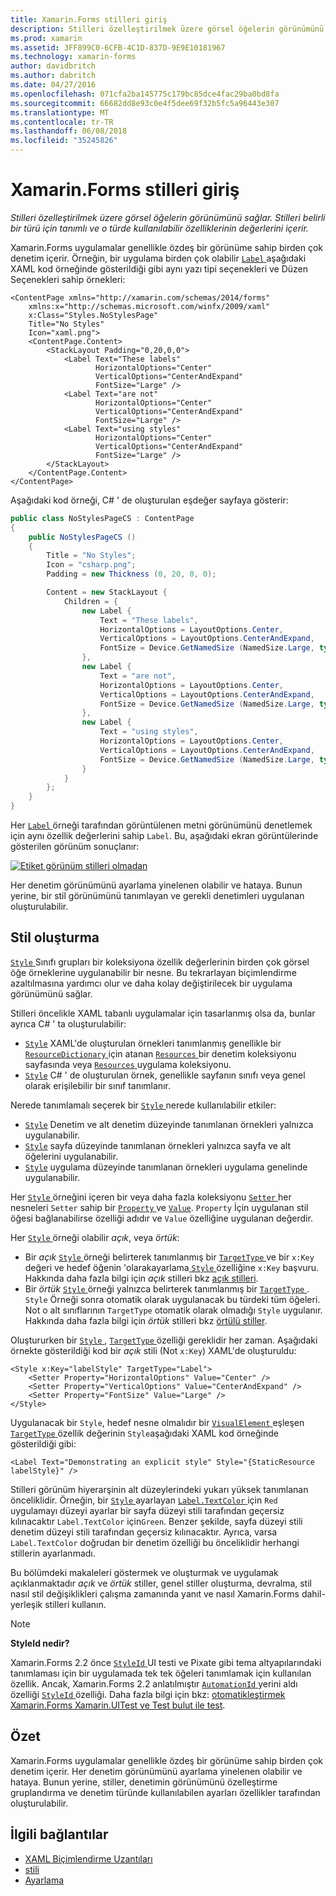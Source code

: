 ```yaml
---
title: Xamarin.Forms stilleri giriş
description: Stilleri özelleştirilmek üzere görsel öğelerin görünümünü sağlar. Stilleri belirli bir türü için tanımlı ve o türde kullanılabilir özelliklerinin değerlerini içerir.
ms.prod: xamarin
ms.assetid: 3FF899C0-6CFB-4C1D-837D-9E9E10181967
ms.technology: xamarin-forms
author: davidbritch
ms.author: dabritch
ms.date: 04/27/2016
ms.openlocfilehash: 071cfa2ba145775c179bc85dce4fac29ba0bd8fa
ms.sourcegitcommit: 66682dd8e93c0e4f5dee69f32b5fc5a96443e307
ms.translationtype: MT
ms.contentlocale: tr-TR
ms.lasthandoff: 06/08/2018
ms.locfileid: "35245826"
---
```

# <a name="introduction-to-xamarinforms-styles"></a>Xamarin.Forms stilleri giriş

_Stilleri özelleştirilmek üzere görsel öğelerin görünümünü sağlar. Stilleri belirli bir türü için tanımlı ve o türde kullanılabilir özelliklerinin değerlerini içerir._

Xamarin.Forms uygulamalar genellikle özdeş bir görünüme sahip birden çok denetim içerir. Örneğin, bir uygulama birden çok olabilir [ `Label` ](https://developer.xamarin.com/api/type/Xamarin.Forms.Label/) aşağıdaki XAML kod örneğinde gösterildiği gibi aynı yazı tipi seçenekleri ve Düzen Seçenekleri sahip örnekleri:

```xaml
<ContentPage xmlns="http://xamarin.com/schemas/2014/forms"
    xmlns:x="http://schemas.microsoft.com/winfx/2009/xaml"
    x:Class="Styles.NoStylesPage"
    Title="No Styles"
    Icon="xaml.png">
    <ContentPage.Content>
        <StackLayout Padding="0,20,0,0">
            <Label Text="These labels"
                   HorizontalOptions="Center"
                   VerticalOptions="CenterAndExpand"
                   FontSize="Large" />
            <Label Text="are not"
                   HorizontalOptions="Center"
                   VerticalOptions="CenterAndExpand"
                   FontSize="Large" />
            <Label Text="using styles"
                   HorizontalOptions="Center"
                   VerticalOptions="CenterAndExpand"
                   FontSize="Large" />
        </StackLayout>
    </ContentPage.Content>
</ContentPage>
```

Aşağıdaki kod örneği, C# ' de oluşturulan eşdeğer sayfaya gösterir:

```csharp
public class NoStylesPageCS : ContentPage
{
    public NoStylesPageCS ()
    {
        Title = "No Styles";
        Icon = "csharp.png";
        Padding = new Thickness (0, 20, 0, 0);

        Content = new StackLayout {
            Children = {
                new Label {
                    Text = "These labels",
                    HorizontalOptions = LayoutOptions.Center,
                    VerticalOptions = LayoutOptions.CenterAndExpand,
                    FontSize = Device.GetNamedSize (NamedSize.Large, typeof(Label))
                },
                new Label {
                    Text = "are not",
                    HorizontalOptions = LayoutOptions.Center,
                    VerticalOptions = LayoutOptions.CenterAndExpand,
                    FontSize = Device.GetNamedSize (NamedSize.Large, typeof(Label))
                },
                new Label {
                    Text = "using styles",
                    HorizontalOptions = LayoutOptions.Center,
                    VerticalOptions = LayoutOptions.CenterAndExpand,
                    FontSize = Device.GetNamedSize (NamedSize.Large, typeof(Label))
                }
            }
        };
    }
}
```

Her [ `Label` ](https://developer.xamarin.com/api/type/Xamarin.Forms.Label/) örneği tarafından görüntülenen metni görünümünü denetlemek için aynı özellik değerlerini sahip `Label`. Bu, aşağıdaki ekran görüntülerinde gösterilen görünüm sonuçlanır:

[![](introduction-images/no-styles.png "Etiket görünüm stilleri olmadan")](introduction-images/no-styles-large.png#lightbox "etiket görünüm stilleri olmadan")

Her denetim görünümünü ayarlama yinelenen olabilir ve hataya. Bunun yerine, bir stil görünümünü tanımlayan ve gerekli denetimleri uygulanan oluşturulabilir.

## <a name="creating-a-style"></a>Stil oluşturma

[ `Style` ](https://developer.xamarin.com/api/type/Xamarin.Forms.Style/) Sınıfı grupları bir koleksiyona özellik değerlerinin birden çok görsel öğe örneklerine uygulanabilir bir nesne. Bu tekrarlayan biçimlendirme azaltılmasına yardımcı olur ve daha kolay değiştirilecek bir uygulama görünümünü sağlar.

Stilleri öncelikle XAML tabanlı uygulamalar için tasarlanmış olsa da, bunlar ayrıca C# ' ta oluşturulabilir:

- [`Style`](https://developer.xamarin.com/api/type/Xamarin.Forms.Style/) XAML'de oluşturulan örnekleri tanımlanmış genellikle bir [ `ResourceDictionary` ](https://developer.xamarin.com/api/type/Xamarin.Forms.ResourceDictionary/) için atanan [ `Resources` ](https://developer.xamarin.com/api/property/Xamarin.Forms.VisualElement.Resources/) bir denetim koleksiyonu sayfasında veya [ `Resources` ](https://developer.xamarin.com/api/property/Xamarin.Forms.Application.Resources/) uygulama koleksiyonu.
- [`Style`](https://developer.xamarin.com/api/type/Xamarin.Forms.Style/) C# ' de oluşturulan örnek, genellikle sayfanın sınıfı veya genel olarak erişilebilir bir sınıf tanımlanır.

Nerede tanımlamalı seçerek bir [ `Style` ](https://developer.xamarin.com/api/type/Xamarin.Forms.Style/) nerede kullanılabilir etkiler:

- [`Style`](https://developer.xamarin.com/api/type/Xamarin.Forms.Style/) Denetim ve alt denetim düzeyinde tanımlanan örnekleri yalnızca uygulanabilir.
- [`Style`](https://developer.xamarin.com/api/type/Xamarin.Forms.Style/) sayfa düzeyinde tanımlanan örnekleri yalnızca sayfa ve alt öğelerini uygulanabilir.
- [`Style`](https://developer.xamarin.com/api/type/Xamarin.Forms.Style/) uygulama düzeyinde tanımlanan örnekleri uygulama genelinde uygulanabilir.

Her [ `Style` ](https://developer.xamarin.com/api/type/Xamarin.Forms.Style/) örneğini içeren bir veya daha fazla koleksiyonu [ `Setter` ](https://developer.xamarin.com/api/type/Xamarin.Forms.Setter/) her nesneleri `Setter` sahip bir [ `Property` ](https://developer.xamarin.com/api/property/Xamarin.Forms.Setter.Property/) ve [`Value`](https://developer.xamarin.com/api/property/Xamarin.Forms.Setter.Value/). `Property` İçin uygulanan stil öğesi bağlanabilirse özelliği adıdır ve `Value` özelliğine uygulanan değerdir.

Her [ `Style` ](https://developer.xamarin.com/api/type/Xamarin.Forms.Style/) örneği olabilir *açık*, veya *örtük*:

- Bir *açık* [ `Style` ](https://developer.xamarin.com/api/type/Xamarin.Forms.Style/) örneği belirterek tanımlanmış bir [ `TargetType` ](https://developer.xamarin.com/api/property/Xamarin.Forms.Style.TargetType/) ve bir `x:Key` değeri ve hedef öğenin 'olarakayarlama[ `Style` ](https://developer.xamarin.com/api/property/Xamarin.Forms.VisualElement.Style/) özelliğine `x:Key` başvuru. Hakkında daha fazla bilgi için *açık* stilleri bkz [açık stilleri](~/xamarin-forms/user-interface/styles/explicit.md).
- Bir *örtük* [ `Style` ](https://developer.xamarin.com/api/type/Xamarin.Forms.Style/) örneği yalnızca belirterek tanımlanmış bir [ `TargetType` ](https://developer.xamarin.com/api/property/Xamarin.Forms.Style.TargetType/). `Style` Örneği sonra otomatik olarak uygulanacak bu türdeki tüm öğeleri. Not o alt sınıflarının `TargetType` otomatik olarak olmadığı `Style` uygulanır. Hakkında daha fazla bilgi için *örtük* stilleri bkz [örtülü stiller](~/xamarin-forms/user-interface/styles/implicit.md).

Oluştururken bir [ `Style` ](https://developer.xamarin.com/api/type/Xamarin.Forms.Style/), [ `TargetType` ](https://developer.xamarin.com/api/property/Xamarin.Forms.Style.TargetType/) özelliği gereklidir her zaman. Aşağıdaki örnekte gösterildiği kod bir *açık* stili (Not `x:Key`) XAML'de oluşturuldu:

```xaml
<Style x:Key="labelStyle" TargetType="Label">
    <Setter Property="HorizontalOptions" Value="Center" />
    <Setter Property="VerticalOptions" Value="CenterAndExpand" />
    <Setter Property="FontSize" Value="Large" />
</Style>
```

Uygulanacak bir `Style`, hedef nesne olmalıdır bir [ `VisualElement` ](https://developer.xamarin.com/api/type/Xamarin.Forms.VisualElement/) eşleşen [ `TargetType` ](https://developer.xamarin.com/api/property/Xamarin.Forms.Style.TargetType/) özellik değerinin `Style`aşağıdaki XAML kod örneğinde gösterildiği gibi:

```xaml
<Label Text="Demonstrating an explicit style" Style="{StaticResource labelStyle}" />
```

Stilleri görünüm hiyerarşinin alt düzeylerindeki yukarı yüksek tanımlanan önceliklidir. Örneğin, bir [ `Style` ](https://developer.xamarin.com/api/type/Xamarin.Forms.Style/) ayarlayan [ `Label.TextColor` ](https://developer.xamarin.com/api/property/Xamarin.Forms.Label.TextColor/) için `Red` uygulamayı düzeyi ayarlar bir sayfa düzeyi stili tarafından geçersiz kılınacaktır `Label.TextColor` için`Green`. Benzer şekilde, sayfa düzeyi stili denetim düzeyi stili tarafından geçersiz kılınacaktır. Ayrıca, varsa `Label.TextColor` doğrudan bir denetim özelliği bu önceliklidir herhangi stillerin ayarlanmadı.

Bu bölümdeki makaleleri göstermek ve oluşturmak ve uygulamak açıklanmaktadır *açık* ve *örtük* stiller, genel stiller oluşturma, devralma, stil nasıl stil değişiklikleri çalışma zamanında yanıt ve nasıl Xamarin.Forms dahil-yerleşik stilleri kullanın.

> [!NOTE]
> **StyleId nedir?**
>
> Xamarin.Forms 2.2 önce [ `StyleId` ](https://developer.xamarin.com/api/property/Xamarin.Forms.Element.StyleId/) UI testi ve Pixate gibi tema altyapılarındaki tanımlaması için bir uygulamada tek tek öğeleri tanımlamak için kullanılan özellik. Ancak, Xamarin.Forms 2.2 anlatılmıştır [ `AutomationId` ](https://developer.xamarin.com/api/property/Xamarin.Forms.Element.AutomationId/) yerini aldı özelliği [ `StyleId` ](https://developer.xamarin.com/api/property/Xamarin.Forms.Element.StyleId/) özelliği. Daha fazla bilgi için bkz: [otomatikleştirmek Xamarin.Forms Xamarin.UITest ve Test bulut ile test](~/xamarin-forms/deploy-test/uitest-and-test-cloud.md).

## <a name="summary"></a>Özet

Xamarin.Forms uygulamalar genellikle özdeş bir görünüme sahip birden çok denetim içerir. Her denetim görünümünü ayarlama yinelenen olabilir ve hataya. Bunun yerine, stiller, denetimin görünümünü özelleştirme gruplandırma ve denetim türünde kullanılabilen ayarları özellikler tarafından oluşturulabilir.


## <a name="related-links"></a>İlgili bağlantılar

- [XAML Biçimlendirme Uzantıları](~/xamarin-forms/xaml/xaml-basics/xaml-markup-extensions.md)
- [stili](https://developer.xamarin.com/api/type/Xamarin.Forms.Style/)
- [Ayarlama](https://developer.xamarin.com/api/type/Xamarin.Forms.Setter/)
